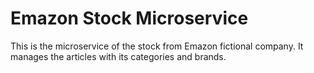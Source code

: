 # Emazon Stock Microservice

This is the microservice of the stock from Emazon fictional company.
It manages the articles with its categories and brands.